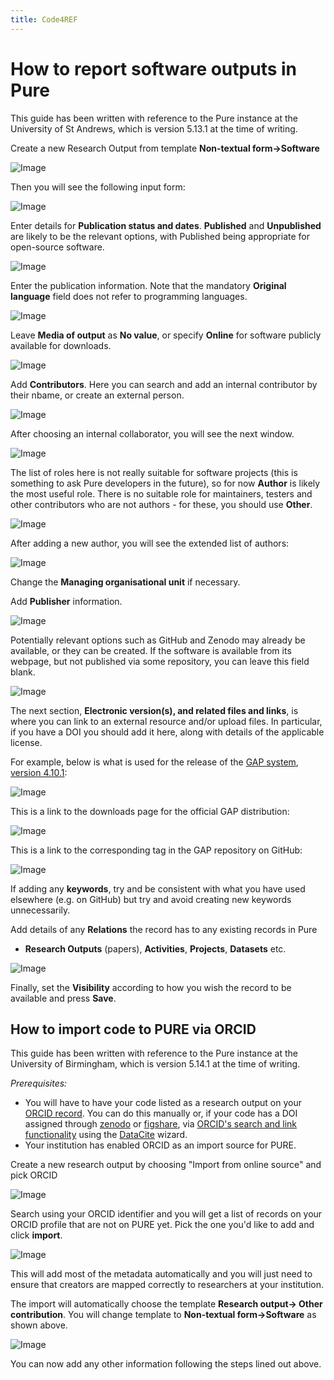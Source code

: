 ```yaml
---
title: Code4REF
---
```


# How to report software outputs in Pure

This guide has been written with reference to the Pure instance at the
University of St Andrews, which is version 5.13.1 at the time of writing.

Create a new Research Output from template **Non-textual form->Software**

![Image](PureImages/01_FindTemplate.png)

Then you will see the following input form:

![Image](PureImages/02_InputForm.png)

Enter details for **Publication status and dates**. **Published** and
**Unpublished** are likely to be the relevant options, with Published being
appropriate for open-source software.

![Image](PureImages/03_PublicationStatus.png)

Enter the publication information. Note that the mandatory **Original
language** field does not refer to programming languages.

![Image](PureImages/04_Title.png)

Leave **Media of output** as **No value**, or specify **Online** for software publicly available for downloads.

![Image](PureImages/05_Media.png)

Add **Contributors**. Here you can search and add an internal contributor by their
nbame, or create an external person.

![Image](PureImages/06_FindAuthor.png)

After choosing an internal collaborator, you will see the next window.

![Image](PureImages/07_AddAuthor.png)

The list of roles here is not really suitable for software projects
(this is something to ask Pure developers in the future), so for now
**Author** is likely the most useful role. There is no suitable role for
maintainers, testers and other contributors who are not authors - for these, you should use **Other**.

![Image](PureImages/08_AuthorRole.png)

After adding a new author, you will see the extended list of authors:

![Image](PureImages/09_TwoAuthors.png)

Change the **Managing organisational unit** if necessary.

Add **Publisher** information.

![Image](PureImages/10_Publisher.png)

Potentially relevant options such as GitHub and Zenodo may already be available, or they can be created.
If the software is available from its webpage, but not published via some repository, you can leave this field blank.

![Image](PureImages/11_Find_Publisher.png)

The next section, **Electronic version(s), and related files and links**, is
where you can link to an external resource and/or upload files. In particular,
if you have a DOI you should add it here, along with details of the applicable
license.

For example, below is what is used for the release of the [GAP system](https://www.gap-system.org), [version 4.10.1](https://www.gap-system.org/Releases/4.10.1.html):

![Image](PureImages/12_Versions.png)

This is a link to the downloads page for the official GAP distribution:

![Image](PureImages/13_FinalPublished.png)

This is a link to the corresponding tag in the GAP repository on GitHub:

![Image](PureImages/14_GitHubTag.png)

If adding any **keywords**, try and be consistent with what you have used
elsewhere (e.g. on GitHub) but try and avoid creating new keywords
unnecessarily.

Add details of any **Relations** the record has to any existing records in Pure
- **Research Outputs** (papers), **Activities**, **Projects**, **Datasets** etc.

![Image](PureImages/15_Relations.png)

Finally, set the **Visibility** according to how you wish the record to be available
and press **Save**.


## How to import code to PURE via ORCID

This guide has been written with reference to the Pure instance at the
University of Birmingham, which is version 5.14.1 at the time of writing.

*Prerequisites:* 
* You will have to have your code listed as a research output on your [ORCID record](https://orcid.org/). You can do this manually or, if your code has a DOI assigned through [zenodo](https://zenodo.org/) or [figshare](https://figshare.com/), via [ORCID's search and link functionality](https://support.orcid.org/hc/en-us/articles/360006973653-Add-works-by-direct-import-from-other-systems) using the [DataCite](https://datacite.org/) wizard.
* Your institution has enabled ORCID as an import source for PURE.

Create a new research output by choosing "Import from online source" and pick ORCID

![Image](https://github.com/pherterich/code4ref.github.io/blob/master/PureImages/16_ORCID_import.png)

Search using your ORCID identifier and you will get a list of records on your ORCID profile that are not on PURE yet. Pick the one you'd like to add and click **import**.

![Image](https://github.com/pherterich/code4ref.github.io/blob/master/PureImages/17_ORCID_results.png)

This will add most of the metadata automatically and you will just need to ensure that creators are mapped correctly to researchers at your institution.

The import will automatically choose the template **Research output-> Other contribution**. You will change template to **Non-textual form->Software** as shown above.

![Image](https://github.com/pherterich/code4ref.github.io/blob/master/PureImages/18_Template_change.png)

You can now add any other information following the steps lined out above.

